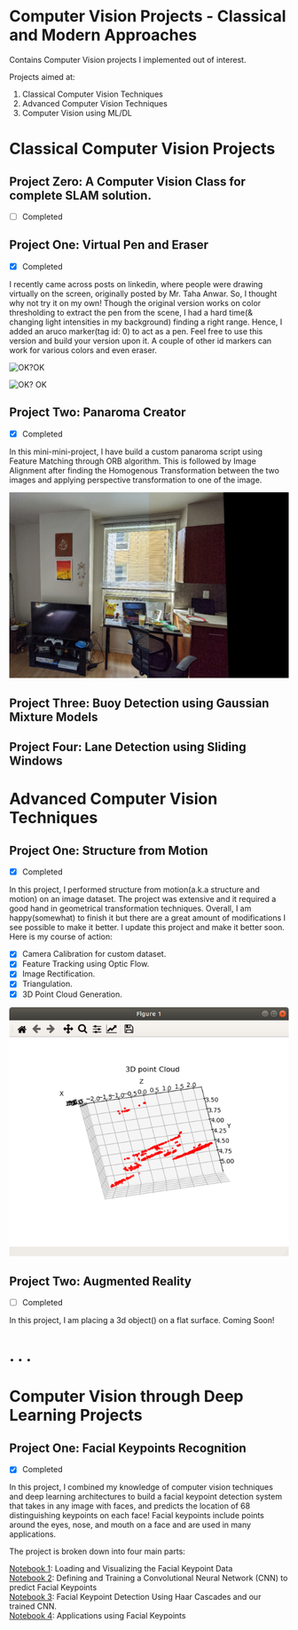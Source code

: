 # Computer Vision Projects - Classical and Modern Approaches
Contains Computer Vision projects I implemented out of interest. 

Projects aimed at:
1. Classical Computer Vision Techniques
2. Advanced Computer Vision Techniques
3. Computer Vision using ML/DL

# Classical Computer Vision Projects

## Project Zero: A Computer Vision Class for complete SLAM solution.  
- [ ] Completed

## Project One: Virtual Pen and Eraser  
- [x] Completed

I recently came across posts on linkedin, where people were drawing virtually on the screen, originally posted by Mr. Taha Anwar. So, I thought why not try it on my own! Though the original version works on color thresholding to extract the pen from the scene, I had a hard time(& changing light intensities in my background) finding a right range. Hence, I added an aruco marker(tag id: 0) to act as a pen. Feel free to use this version and build your version upon it. A couple of other id markers can work for various colors and even eraser.

<img src="https://github.com/SarveshRobotics/ComputerVisionProjects/blob/master/VirtualPen%26Eraser/GIF_VirtualPen_2_Small.gif" alt="OK?OK" width="250"/>

![OK? OK](VirtualPen&Eraser/GIF_VirtualPen_2_Small.gif)

## Project Two: Panaroma Creator  
- [x] Completed

In this mini-mini-project, I have build a custom panaroma script using Feature Matching through ORB algorithm. This is followed by Image Alignment after finding the Homogenous Transformation between the two images and applying perspective transformation to one of the image.

![Result](CreatePanaroma/Result.jpg)

## Project Three: Buoy Detection using Gaussian Mixture Models

## Project Four: Lane Detection using Sliding Windows


# Advanced Computer Vision Techniques

## Project One: Structure from Motion  
- [x] Completed

In this project, I performed structure from motion(a.k.a structure and motion) on an image dataset. The project was extensive and it required a good hand in geometrical transformation techniques. Overall, I am happy(somewhat) to finish it but there are a great amount of modifications I see possible to make it better. I update this project and make it better soon. Here is my course of action:

- [x] Camera Calibration for custom dataset.  
- [x] Feature Tracking using Optic Flow.  
- [x] Image Rectification.  
- [x] Triangulation.  
- [x] 3D Point Cloud Generation.  

![Current Result](StructureFromMotion/TopView.png)

## Project Two: Augmented Reality  
- [ ] Completed

In this project, I am placing a 3d object() on a flat surface. Coming Soon!

# . . .


# Computer Vision through Deep Learning Projects

## Project One: Facial Keypoints Recognition  
- [x] Completed

In this project, I combined my knowledge of computer vision techniques and deep learning architectures to build a facial keypoint detection system that takes in any image with faces, and predicts the location of 68 distinguishing keypoints on each face! Facial keypoints include points around the eyes, nose, and mouth on a face and are used in many applications.

The project is broken down into four main parts:

[Notebook 1](FacialKeypointRecognition/1_LoadAndVisualizeData.ipynb): Loading and Visualizing the Facial Keypoint Data  
[Notebook 2](FacialKeypointRecognition/2_Define_TheNetworkArchitecture.ipynb): Defining and Training a Convolutional Neural Network (CNN) to predict Facial Keypoints  
[Notebook 3](FacialKeypointRecognition/3_FacialKeypointDetectionCompletePipeline.ipynb): Facial Keypoint Detection Using Haar Cascades and our trained CNN.  
[Notebook 4](FacialKeypointRecognition/4_ApplicationsKeypoints.ipynb): Applications using Facial Keypoints  
